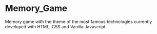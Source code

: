 # Memory_Game
Memory game with the theme of the most famous technologies currently developed with HTML, CSS and Vanilla Javascript.
